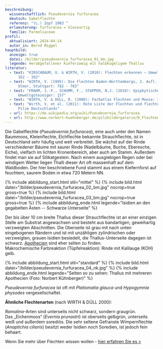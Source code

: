 ```yaml
---
beschreibung:
  wissenschaftlich: Pseudevernia furfuracea
  deutsch: Gabelflechte
  referenz: "(L.) Zopf 1903 "
  erlaeuterung: furfuracea = kleieartig
  familie: Parmeliaceae
profil:
  aktualisiert: 2024-04-14
  autor_in: Bernd Miggel
hauptbild:
  anzeige: true
  datei: /bilder/pseudevernia_furfuracea_01_bm.jpg
  legende: Herabgefallener Kieferzweig mit halbkugeligem Thallus
literatur:
  - text: "KIRSCHBAUM, U. & WIRTH, V. (2010): Flechten erkennen – Umwelt bewerten:
      162 - 163"
  - text: "WIRTH, V. (1995): Die Flechten Baden-Württembergs, 2. Aufl., 1006 S.;
      Ulmer, Stuttgart: 782 - 783"
  - text: "FRAHM, J.-P., SCHUMM, F., STAPPER, N.J. (2010): Epiphytische Flechten als
      Umweltgütezeiger: 157"
  - text: "WIRTH, V. & DÜLL, R. (2000): Farbatlas Flechten und Moose: 36"
  - text: "Wirth, V. et al. (2011): Rote Liste der Flechten und flechtenbewohnende
      Pilze Deutschlands"
  - url: https://de.wikipedia.org/wiki/Pseudevernia_furfuracea
  - url: http://www.norbert-kuehnberger.de/pilzbildergalerie/D_Flechten-Lichenes_-_226_Arten/index.htm
---
```

Die Gabelflechte (*Pseudevernia furfuracea*), eine auch unter den Namen Baummoos, Kleienflechte, Elchflechte bekannte Strauchflechte, ist in Deutschland sehr häufig und weit verbreitet. Sie wächst auf der Rinde verschiedener Bäume mit saurer Rinde (Nadelbäume, Buche, Eberesche, Eiche), vielfach im lichten Kronenbereich, aber auch am Stamm. Außerdem findet man sie auf Silikatgestein. Nach einem ausgiebigen Regen oder bei windigem Wetter liegen Thalli dieser Art oft massenhaft auf dem Waldboden. Der hier beschriebene Fund stammt aus einem Kiefernforst auf feuchtem, saurem Boden in etwa 720 Metern NN.

{% include abbildung_start.html stil="mittel" %}
{% include bild.html datei="/bilder/pseudevernia_furfuracea_02_bm.jpg" nocrop=true gross=true %}
{% include bild.html datei="/bilder/pseudevernia_furfuracea_03_bm.jpg" nocrop=true gross=true %}
{% include abbildung_ende.html legende="Isidien an den gegabelten Ästen -- Schwarze Unterseite" %}

Der bis über 10 cm breite Thallus dieser Strauchflechte ist an einer einzigen Stelle am Substrat angewachsen und besteht aus bandartigen, geweihartig verzweigten Abschnitten. Die Oberseite ist grau mit nach unten eingebogenen Rändern und ist mit unzähligen zylindrischen oder verzweigten, grauen Isidien besiedelt, die Thallus-Unterseite dagegen ist schwarz. [Apothecien](Apothecien "Glossar") sind eher selten zu finden.\
Makrochemische Farbreaktion (Tüpfelreaktion): Rinde mit Kalilauge (KOH) gelb.

{% include abbildung_start.html stil="standard" %}
{% include bild.html datei="/bilder/pseudevernia_furfuracea_04_nk.jpg" %}
{% include abbildung_ende.html legende="Selten so zu sehen: Thallus mit mehreren Apothecien  (Foto: Norbert Kühnberger)" %}

*Pseudevernia furfuracea* ist oft mit *Platismatia glauca* und *Hypogymnia physodes* vergesellschaftet.

**Ähnliche Flechtenarten** (nach WIRTH & DÜLL 2000):

*Ramalina*-Arten sind unterseits nicht schwarz, sondern graugrün.\
Das „Eichenmoos“ (*Evernia prunastri*) ist oberseits gelbgrün, unterseits weiß und außerdem sorediös. Die sehr seltene Gefranste Wimpernflechte (*Anaptichia ciliaris*) besitzt weder Isidien noch Soredien, ist jedoch fein behaart.

Wenn Sie mehr über Flechten wissen wollen - [hier erfahren Sie es >](/verwandt/flechten)